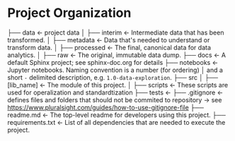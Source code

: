 # Project Organization

├── data                <- project data
│   ├── interim         <- Intermediate data that has been transformed.
│   ├── metadata        <- Data that's needed to understand or transform data.
│   ├── processed       <- The final, canonical data for data analytics.
│   ├── raw             <- The original, immutable data dump.
├── docs                <- A default Sphinx project; see sphinx-doc.org for details
├── notebooks           <- Jupyter notebooks. Naming convention is a number (for ordering)
│                          and a short `-` delimited description, e.g. `1.0-data-exploration`.
├── src
│   ├── [lib_name]      <- The module of this project.
│   ├── scripts         <- These scripts are used for operalization and standardtization
├── tests               <- 
├── .gitignore          <- defines files and folders that should not be commited to repository -> see https://www.pluralsight.com/guides/how-to-use-gitignore-file
├── readme.md           <- The top-level readme for developers using this project.
├── requirements.txt    <- List of all dependencies that are needed to execute the project.